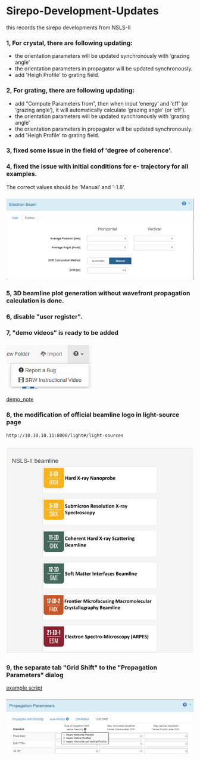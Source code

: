 
# Sirepo-Development-Updates
this records the sirepo developments from NSLS-II
### 1, For crystal, there are following updating:
* the orientation parameters will be updated synchronously with ‘grazing angle’
* the orientation parameters in propagator will be updated synchronously.
* add 'Heigh Profile' to grating field.

### 2, For grating, there are following updating:
* add “Compute Parameters from”, then when input ‘energy’ and ‘cff’ (or ‘grazing angle’), it will automatically calculate ‘grazing angle’ (or ‘cff’).
* the orientation parameters will be updated synchronously with ‘grazing angle’
* the orientation parameters in propagator will be updated synchronously.
* add 'Heigh Profile' to grating field.

### 3, fixed some issue in the field of 'degree of coherence'.

### 4, fixed the issue with initial conditions for e- trajectory for all examples.
The correct values should be ‘Manual’ and ‘-1.8’.
### ![ebeam_initial](https://github.com/ahebnl/Sirepo-Development-Updates/blob/master/ebeam_initial.PNG)

### 5, 3D beamline plot generation without wavefront propagation calculation is done.
### 6, disable "user register".
### 7, "demo videos" is ready to be added
### ![demo_video](https://github.com/ahebnl/Sirepo-Development-Updates/blob/master/demo_video.PNG)
[demo_note](https://github.com/ahebnl/Sirepo-Development-Updates/blob/master/video-audio-template.txt)

### 8, the modification of official beamline logo in light-source page
```
http://10.10.10.11:8000/light#/light-sources
```
### ![light-sources](https://github.com/ahebnl/Sirepo-Development-Updates/blob/master/light-sources.PNG)

### 9, the separate tab "Grid Shift" to the "Propagation Parameters" dialog
[example script](https://github.com/ahebnl/Sirepo-Development-Updates/blob/master/sxn_v02_250ev_realzp-debug-intensity-watchpoint-56753227m_oc.py)
### ![grid shift](https://github.com/ahebnl/Sirepo-Development-Updates/blob/master/propagator_gridshift.PNG)
